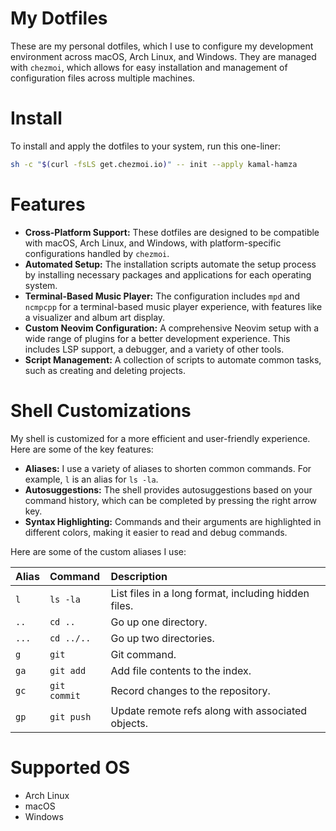 # My Dotfiles

These are my personal dotfiles, which I use to configure my development environment across macOS, Arch Linux, and Windows. They are managed with `chezmoi`, which allows for easy installation and management of configuration files across multiple machines.

# Install

To install and apply the dotfiles to your system, run this one-liner:

```bash
sh -c "$(curl -fsLS get.chezmoi.io)" -- init --apply kamal-hamza
```

# Features

- **Cross-Platform Support:** These dotfiles are designed to be compatible with macOS, Arch Linux, and Windows, with platform-specific configurations handled by `chezmoi`.
- **Automated Setup:** The installation scripts automate the setup process by installing necessary packages and applications for each operating system.
- **Terminal-Based Music Player:** The configuration includes `mpd` and `ncmpcpp` for a terminal-based music player experience, with features like a visualizer and album art display.
- **Custom Neovim Configuration:** A comprehensive Neovim setup with a wide range of plugins for a better development experience. This includes LSP support, a debugger, and a variety of other tools.
- **Script Management:** A collection of scripts to automate common tasks, such as creating and deleting projects.

# Shell Customizations

My shell is customized for a more efficient and user-friendly experience. Here are some of the key features:

- **Aliases:** I use a variety of aliases to shorten common commands. For example, `l` is an alias for `ls -la`.
- **Autosuggestions:** The shell provides autosuggestions based on your command history, which can be completed by pressing the right arrow key.
- **Syntax Highlighting:** Commands and their arguments are highlighted in different colors, making it easier to read and debug commands.

Here are some of the custom aliases I use:

| Alias | Command      | Description                                          |
| :---- | :----------- | :--------------------------------------------------- |
| `l`   | `ls -la`     | List files in a long format, including hidden files. |
| `..`  | `cd ..`      | Go up one directory.                                 |
| `...` | `cd ../..`   | Go up two directories.                               |
| `g`   | `git`        | Git command.                                         |
| `ga`  | `git add`    | Add file contents to the index.                      |
| `gc`  | `git commit` | Record changes to the repository.                    |
| `gp`  | `git push`   | Update remote refs along with associated objects.    |

# Supported OS

- Arch Linux
- macOS
- Windows
